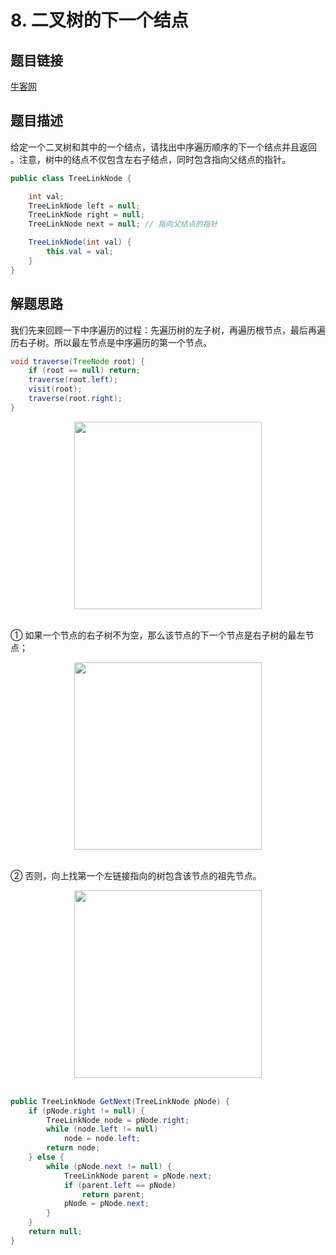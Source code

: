 # 8. 二叉树的下一个结点

## 题目链接

[牛客网](https://www.nowcoder.com/practice/9023a0c988684a53960365b889ceaf5e?tpId=13&tqId=11210&tPage=1&rp=1&ru=/ta/coding-interviews&qru=/ta/coding-interviews/question-ranking&from=cyc_github)

## 题目描述

给定一个二叉树和其中的一个结点，请找出中序遍历顺序的下一个结点并且返回 。注意，树中的结点不仅包含左右子结点，同时包含指向父结点的指针。

```java
public class TreeLinkNode {

    int val;
    TreeLinkNode left = null;
    TreeLinkNode right = null;
    TreeLinkNode next = null; // 指向父结点的指针

    TreeLinkNode(int val) {
        this.val = val;
    }
}
```

## 解题思路

我们先来回顾一下中序遍历的过程：先遍历树的左子树，再遍历根节点，最后再遍历右子树。所以最左节点是中序遍历的第一个节点。

```java
void traverse(TreeNode root) {
    if (root == null) return;
    traverse(root.left);
    visit(root);
    traverse(root.right);
}
```

<div align="center"> <img src="/pics/ad5cc8fc-d59b-45ce-8899-63a18320d97e.gif" width="300px"/> </div><br>



① 如果一个节点的右子树不为空，那么该节点的下一个节点是右子树的最左节点；

<div align="center"> <img src="/pics/7008dc2b-6f13-4174-a516-28b2d75b0152.gif" width="300px"/> </div><br>

② 否则，向上找第一个左链接指向的树包含该节点的祖先节点。

<div align="center"> <img src="/pics/094e3ac8-e080-4e94-9f0a-64c25abc695e.gif" width="300px"/> </div><br>

```java
public TreeLinkNode GetNext(TreeLinkNode pNode) {
    if (pNode.right != null) {
        TreeLinkNode node = pNode.right;
        while (node.left != null)
            node = node.left;
        return node;
    } else {
        while (pNode.next != null) {
            TreeLinkNode parent = pNode.next;
            if (parent.left == pNode)
                return parent;
            pNode = pNode.next;
        }
    }
    return null;
}
```
